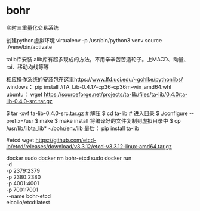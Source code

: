 # bohr
实时三重量化交易系统

创建python虚拟环境
virtualenv -p /usr/bin/python3 venv
source ./venv/bin/activate

talib库安装
alib库有超多现成的方法，不用辛辛苦苦造轮子。上MACD、动量、rsi、移动均线等等

相应操作系统的安装包在这里https://www.lfd.uci.edu/~gohlke/pythonlibs/
windows：
pip install .\TA_Lib-0.4.17-cp36-cp36m-win_amd64.whl
ubuntu：
wget https://sourceforge.net/projects/ta-lib/files/ta-lib/0.4.0/ta-lib-0.4.0-src.tar.gz

$ tar -xvf ta-lib-0.4.0-src.tar.gz  # 解压
$ cd ta-lib # 进入目录
$ ./configure --prefix=/usr
$ make
$ make install
将编译好的文件复制到虚拟目录中
$ cp /usr/lib/libta_lib*  ~/bohr/env/lib
最后：
pip install ta-lib


#etcd
wget https://github.com/etcd-io/etcd/releases/download/v3.3.12/etcd-v3.3.12-linux-amd64.tar.gz

docker
sudo docker rm bohr-etcd
sudo docker run \
  -d \
  -p 2379:2379 \
  -p 2380:2380 \
  -p 4001:4001 \
  -p 7001:7001 \
  --name bohr-etcd \
  elcolio/etcd:latest